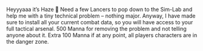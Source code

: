 Heyyyaaa it’s Haze 🙂
Need a few Lancers to pop down to the Sim-Lab and help me with a tiny technical problem – nothing major. Anyway, I have made sure to install all your current combat data, so you will have access to your full tactical arsenal. 
500 Manna for removing the problem and not telling anyone about it. 
Extra 100 Manna if at any point, all players characters are in the danger zone.